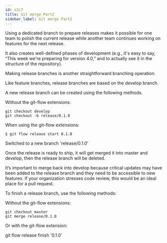 ```yaml
---
id: s2c7
title: Git merge Part2
sidebar_label: Git merge Part2
---
```


Using a dedicated branch to prepare releases makes it possible for one team to polish the current release while another team continues working on features for the next release.

It also creates well-defined phases of development (e.g., it's easy to say, “This week we're preparing for version 4.0,” and to actually see it in the structure of the repository).




Making release branches is another straightforward branching operation.

Like feature branches, release branches are based on the develop branch.

A new release branch can be created using the following methods.

Without the git-flow extensions:

```
git checkout develop
git checkout -b release/0.1.0
```

When using the git-flow extensions:
```
$ git flow release start 0.1.0
```


Switched to a new branch 'release/0.1.0'

Once the release is ready to ship, it will get merged it into master and develop, then the release branch will be deleted.

It’s important to merge back into develop because critical updates may have been added to the release branch and they need to be accessible to new features.
If your organization stresses code review, this would be an ideal place for a pull request.



To finish a release branch, use the following methods:

Without the git-flow extensions:

```
git checkout master
git merge release/0.1.0
```

Or with the git-flow extension:

git flow release finish '0.1.0'

